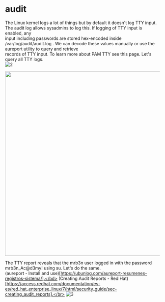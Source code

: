 # audit
The Linux kernel logs a lot of things but by default it doesn't log TTY input. The audit log allows sysadmins to log this. If logging of TTY input is enabled, any</br> 
input including passwords are stored hex-encoded inside /var/log/audit/audit.log . We can decode these values manually or use the aureport utility to query and retrieve</br>
records of TTY input. To learn more about PAM TTY see this page. Let's query all TTY logs.</br>
![2](https://github.com/alejandro-pentest/Hacking-Web/assets/161533623/358d69b8-c2b2-4d55-83a2-b1d0b189cf6d)

<img src="https://github.com/alejandro-pentest/Hacking-Web/assets/161533623/358d69b8-c2b2-4d55-83a2-b1d0b189cf6d" width="600">


The TTY report reveals that the mrb3n user logged in with the password mrb3n_Ac@d3my! using su. Let's do the same. </br>
(aureport - Install and use)[https://ubunlog.com/aureport-resumenes-registros-sistema/].</bd>
(Creating Audit Reports - Red Hat)[https://access.redhat.com/documentation/es-es/red_hat_enterprise_linux/7/html/security_guide/sec-creating_audit_reports].</br>
![3](https://github.com/alejandro-pentest/Hacking-Web/assets/161533623/c27f8560-36c8-4175-94be-eeb4d5bbe60d)
